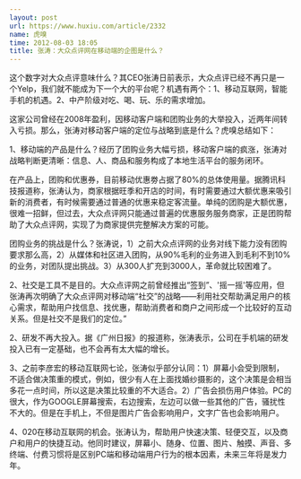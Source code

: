 ```yaml
---
layout: post
url: https://www.huxiu.com/article/2332
name: 虎嗅
time: 2012-08-03 18:05
title: 张涛：大众点评网在移动端的企图是什么？
---
```

这个数字对大众点评意味什么？其CEO张涛日前表示，大众点评已经不再只是一个Yelp，我们就不能成为下一个大的平台呢？机遇有两个：1、移动互联网，智能手机的机遇。2、中产阶级对吃、喝、玩、乐的需求增加。

这家公司曾经在2008年盈利，因移动客户端和团购业务的大举投入，近两年间转入亏损。那么，张涛对移动客户端的定位与战略到底是什么？虎嗅总结如下：

1、移动端的产品是什么？经历了团购业务大幅亏损，移动客户端的疯涨，张涛对战略判断更清晰：信息、人、商品和服务构成了本地生活平台的服务闭环。

在产品上，团购和优惠券，目前移动优惠劵占据了80%的总体使用量。据腾讯科技报道称，张涛认为，商家根据旺季和开店的时间，有时需要通过大额优惠来吸引新的消费者，有时候需要通过普通的优惠来稳定客流量。单纯的团购是大额优惠，很难一招鲜，但过去，大众点评网只能通过普遍的优惠服务服务商家，正是团购帮助了大众点评网，实现了为商家提供完整解决方案的可能。

团购业务的挑战是什么？张涛说，1）之前大众点评网的业务对线下能力没有团购要求那么高，2）从媒体和社区进入团购，从90%毛利的业务进入到毛利不到10%的业务，对团队提出挑战。3）从300人扩充到3000人，革命就比较困难了。

2、社交是工具不是目的。大众点评网之前曾经推出“签到”、'摇一摇'等应用，但张涛再次明确了大众点评网对移动端“社交”的战略——利用社交帮助满足用户的核心需求，帮助用户找信息、找优惠，帮助消费者和商户之间形成一个比较好的互动关系。但是社交不是我们的定位。”

2、研发不再大投入。据《广州日报》的报道称，张涛表示，公司在手机端的研发投入已有一定基础，也不会再有太大幅的增长。

3、之前李彦宏的移动互联网七论，张涛似乎部分认同：1）屏幕小会受到限制，不适合做决策重的模式，例如，很少有人在上面找婚纱摄影的，这个决策是会相当多花一点时间，所以这是决策比较重的不大适合。2）广告会损伤用户体验。PC的很大，作为GOOGLE屏幕搜索，右边搜索，左边可以做一些其他的广告，骚扰性不大的。但是在手机上，不但是图片广告会影响用户，文字广告也会影响用户。

4、020在移动互联网的机会。张涛认为，帮助用户快速决策、轻便交互，以及商户和用户的快捷互动。他同时建议，屏幕小、随身、位置、图片、触摸、声音、多终端、付费习惯将是区别PC端和移动端用户行为的根本因素，未来三年将是发力年。

